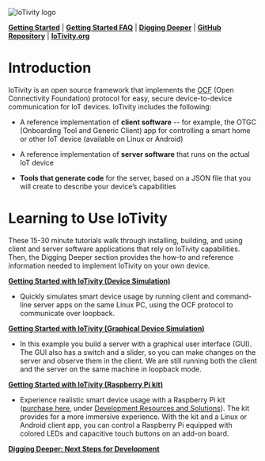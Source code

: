 ![IoTivity logo](/Images/IoTivity-logo.png)

[**Getting Started**](index.md)   |   [**Getting Started FAQ**](getting-started-faq.md)   |   [**Digging Deeper**](digging-deeper.md)   |   [**GitHub Repository**](https://github.com/iotivity/iotivity-lite)   |   [**IoTivity.org**](https://iotivity.org)

# Introduction

IoTivity is an open source framework that implements the [OCF](https://openconnectivity.org) (Open Connectivity Foundation) protocol for easy, secure device-to-device communication for IoT devices. IoTivity includes the following:

- A reference implementation of **client software** -- for example, the OTGC (Onboarding Tool and Generic Client) app for controlling a smart home or other IoT device (available on Linux or Android)
- A reference implementation of **server software** that runs on the actual IoT device
- **Tools that generate code** for the server, based on a JSON file that you will create to describe your device’s capabilities

# Learning to Use IoTivity

These 15-30 minute tutorials walk through installing, building, and using client and server software applications that rely on IoTivity capabilities. Then, the Digging Deeper section provides the how-to and reference information needed to implement IoTivity on your own device.

[**Getting Started with IoTivity (Device Simulation)**](gsg-sw.md)

- Quickly simulates smart device usage by running client and command-line server apps on the same Linux PC, using the OCF protocol to communicate over loopback.

[**Getting Started with IoTivity (Graphical Device Simulation)**](gsg-gtk.md)

- In this example you build a server with a graphical user interface (GUI). The GUI also has a switch and a slider, so you can make changes on the server and observe them in the client. We are still running both the client and the server on the same machine in loopback mode.

[**Getting Started with IoTivity (Raspberry Pi kit)**](gsg-kit.md)

- Experience realistic smart device usage with a Raspberry Pi kit ([purchase here](https://openconnectivity.org/developer/developer-kit), under <u>Development Resources and Solutions</u>). The kit provides for a more immersive experience. With the kit and a Linux or Android client app, you can control a Raspberry Pi equipped with colored LEDs and capacitive touch buttons on an add-on board.

[**Digging Deeper: Next Steps for Development**](digging-deeper.md)
